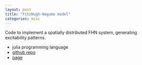 ```yaml
---
layout: post
title: "FitzHugh-Nagumo model"
categories: misc
---
```


Code to implement a spatially distributed FHN system, generating excitability patterns.  
- julia programming language
- [github repo](https://github.com/Frederic-vW/fitzhugh-nagumo-2d)
- [page](https://frederic-vw.github.io/fitzhugh-nagumo-2d)
